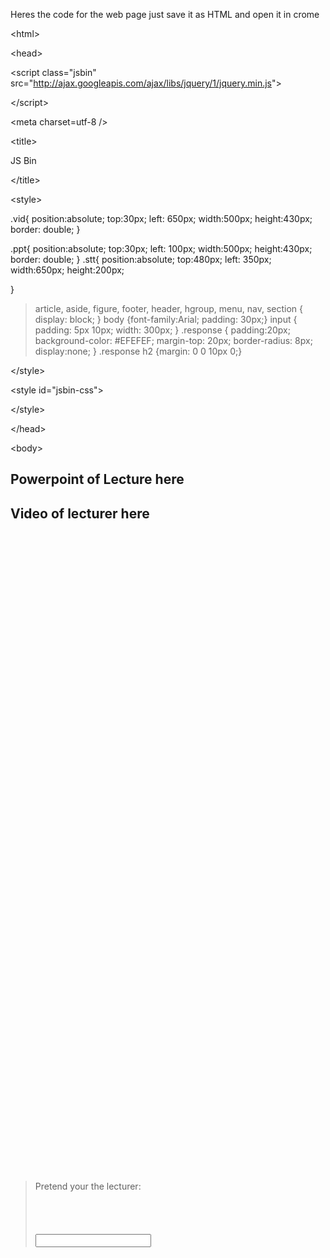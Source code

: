 Heres the code for the web page just save it as HTML and open it in crome

<!DOCTYPE html>


&lt;html&gt;




&lt;head&gt;




&lt;script class="jsbin" src="http://ajax.googleapis.com/ajax/libs/jquery/1/jquery.min.js"&gt;



&lt;/script&gt;




&lt;meta charset=utf-8 /&gt;




&lt;title&gt;

JS Bin

&lt;/title&gt;


<!--[IE](if.md)>
> 

&lt;script src="http://html5shiv.googlecode.com/svn/trunk/html5.js"&gt;



&lt;/script&gt;


<![endif](endif.md)-->


&lt;style&gt;


.vid{
position:absolute;
top:30px;
left: 650px;
width:500px;
height:430px;
border: double;
}

.ppt{
position:absolute;
top:30px;
left: 100px;
width:500px;
height:430px;
border: double;
}
.stt{
position:absolute;
top:480px;
left: 350px;
width:650px;
height:200px;
<!--border: double;-->
}
> article, aside, figure, footer, header, hgroup,
> menu, nav, section { display: block; }
> body {font-family:Arial; padding: 30px;}
> input { padding: 5px 10px; width: 300px; }
> .response { padding:20px; background-color: #EFEFEF; margin-top: 20px; border-radius: 8px; display:none; }
> .response h2 {margin: 0 0 10px 0;}


&lt;/style&gt;




&lt;style id="jsbin-css"&gt;



&lt;/style&gt;



&lt;/head&gt;




&lt;body&gt;



<div>
<h2>Powerpoint of Lecture here</h2>
</div>

<div>
<h2>Video of lecturer here</h2>
<!--<video width="320"  height="180" src="<a href='http://www.youtube.com/demo/google_main.mp4'>http://www.youtube.com/demo/google_main.mp4</a>"  controls autobuffer> <br>
<br>
Unknown end tag for </video><br>
<br>
--><br>
<br>
<br>
<object classid="clsid:d27cdb6e-ae6d-11cf-96b8-444553540000" width="320" height="180" codebase="http://download.macromedia.com/pub/shockwave/cabs/flash/swflash.cab#version=6,0,40,0"><br>
<br>
<br>
<br>
<br>
<param name="allowFullScreen" value="true" /><br>
<br>
<br>
<br>
<br>
<param name="allowscriptaccess" value="always" /><br>
<br>
<br>
<br>
<br>
<param name="src" value="http://www.youtube.com/v/oHg5SJYRHA0&hl=en&fs=1&" /><br>
<br>
<br>
<br>
<br>
<param name="allowfullscreen" value="true" /><br>
<br>
<br>
<br>
<br>
<embed type="application/x-shockwave-flash" width="425" height="344" src="http://www.youtube.com/v/oHg5SJYRHA0&hl=en&fs=1&" allowscriptaccess="always" allowfullscreen="true"><br>
<br>
<br>
<br>
<br>
</embed><br>
<br>
<br>
<br>
<br>
</object><br>
<br>
<br>
</div>

<div>
<blockquote>

<label for="txtSearch">

Pretend your the lecturer:<br>
<br>
</label><br>
<br>
<br>
<input type="text" id="txtSearch" x-webkit-speech /><br>
<div></div>
</div>
<br>
<br>
<script><br>
<br>
<br>
$(document).ready(function() {</blockquote>

> $("#txtSearch").bind(
> > "webkitspeechchange",
> > function(evt) {


> $(".response")
> > .html(
> > > "<h2>Lecturer said</h2>" + $(this).val())

> > .fadeIn();

> });
});


&lt;/script&gt;




&lt;script src="http://static.jsbin.com/js/render/edit.js"&gt;



&lt;/script&gt;




&lt;script src="http://static.jsbin.com/js/vendor/eventsource.js"&gt;



&lt;/script&gt;




&lt;script src="http://static.jsbin.com/js/spike.js"&gt;



&lt;/script&gt;




&lt;script&gt;


var _gaq =_gaq || [.md](.md);
_gaq.push(['_setAccount', 'UA-1656750-13']);
_gaq.push(['_trackPageview']);

(function() {
> var ga = document.createElement('script'); ga.type = 'text/javascript'; ga.async = true;
> ga.src = ('https:' == document.location.protocol ? 'https://ssl' : 'http://www') + '.google-analytics.com/ga.js';
> (document.getElementsByTagName('head')[0](0.md) || document.getElementsByTagName('body')[0](0.md)).appendChild(ga);
})();


&lt;/script&gt;





&lt;/body&gt;




&lt;/html&gt;

